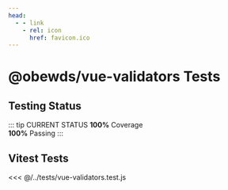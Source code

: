```yaml
---
head:
  - - link
    - rel: icon
      href: favicon.ico
---
```





# @obewds/vue-validators Tests



## Testing Status

::: tip CURRENT STATUS
**100%** Coverage  
**100%** Passing
:::



## Vitest Tests

<<< @/../tests/vue-validators.test.js